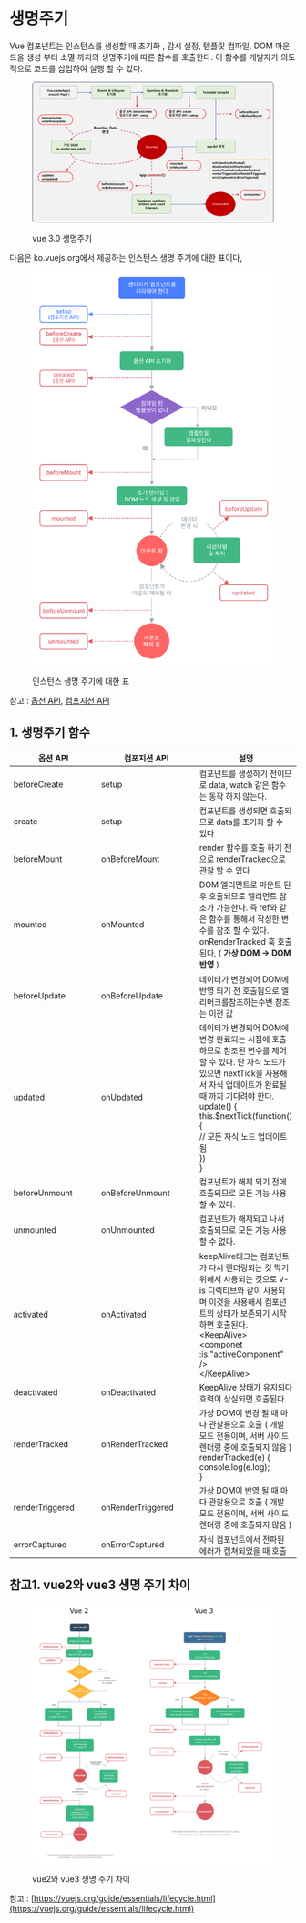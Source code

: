 # 생명주기

Vue 컴포넌트는 인스턴스를 생성할 때 초기화 , 감시 설정, 템플릿 컴파일, DOM 마운드을 생성 부터 소멸 까지의 생명주기에 따른 함수를 호출한다. 이 함수를 개발자가 의도적으로 코드를 삽입하여 실행 할 수 있다.

<figure><img src="../../../../.gitbook/assets/image (97).png" alt=""><figcaption><p>vue 3.0 생명주기</p></figcaption></figure>

다음은 ko.vuejs.org에서 제공하는 인스턴스 생명 주기에 대한 표이다,

<figure><img src="../../../../.gitbook/assets/image (105).png" alt="" width="563"><figcaption><p>인스턴스 생명 주기에 대한 표</p></figcaption></figure>

참고 : [옵션 API](https://ko.vuejs.org/api/options-lifecycle.html), [컴포지션 API](https://ko.vuejs.org/api/composition-api-lifecycle.html)

## 1. 생명주기 함수

<table><thead><tr><th width="183.33333333333331">옵션 API</th><th width="200">컴포지션 API </th><th>설명</th></tr></thead><tbody><tr><td>beforeCreate</td><td>setup</td><td>컴포넌트를 생성하기 전이므로 data, watch 같은 함수는 동작 하지 않는다.</td></tr><tr><td>create</td><td>setup</td><td>컴포넌트를 생성되면 호출되므로 data를 초기화 할 수 있다</td></tr><tr><td>beforeMount</td><td>onBeforeMount</td><td>render 함수를 호출 하기 전으로 renderTracked으로 관찰 할 수 있다</td></tr><tr><td>mounted</td><td>onMounted</td><td>DOM 엘리먼트로 마운트 된 후 호출되므로 엘리먼트 참조가 가능한다. 즉 ref와 같은 함수를 통해서 작성한 변수를 참조 할 수 있다. onRenderTracked 훅 호출 된다, ( <strong>가상 DOM -> DOM 반영</strong> )</td></tr><tr><td>beforeUpdate</td><td>onBeforeUpdate</td><td>데이터가 변경되어 DOM에 반영 되기 전 호출됨으로 엘리머크를참조하는수변 참조는 이전 값</td></tr><tr><td>updated</td><td>onUpdated</td><td>데이터가 변경되어 DOM에 변경 완료되는 시점에 호출하므로 참조된 변수를 제어 할 수 있다. 단 자식 노드가 있으면 nextTick을 사용해서 자식 업데이트가 완료될 때 까지 기다려야 한다.<br>update() {<br>   this.$nextTick(function() {<br>     // 모든 자식 노드 업데이트 됨<br>    })<br>}</td></tr><tr><td>beforeUnmount</td><td>onBeforeUnmount</td><td>컴포넌트가 해제 되기 전에 호출되므로 모든 기능 사용 할 수 있다.</td></tr><tr><td>unmounted</td><td>onUnmounted</td><td>컴포넌트가 해제되고 나서 호출되므로 모든 기능 사용 할 수 없다.</td></tr><tr><td>activated</td><td>onActivated</td><td>keepAlive태그는 컴포넌트가 다시 렌더링되는 것 막기 위해서 사용되는 것으로 v-is 디렉티브와 같이 사용되며 이것을 사용해서 컴포넌트의 상태가 보존되기 시작하면 호출된다.<br>&#x3C;KeepAlive><br>  &#x3C;componet :is:"activeComponent" /><br>&#x3C;/KeepAlive></td></tr><tr><td>deactivated</td><td>onDeactivated</td><td>KeepAlive 상태가 유지되다 효력이 상실되면 호출된다.</td></tr><tr><td>renderTracked</td><td>onRenderTracked</td><td>가상 DOM이 변경 될 때 마다 관찰용으로 호출 ( 개발 모드 전용이며, 서버 사이드 렌더링 중에 호출되지 않음 )<br>renderTracked(e) {<br>  console.log(e.log);<br>}</td></tr><tr><td>renderTriggered</td><td>onRenderTriggered</td><td>가상 DOM이 반영 될 때 마다 관찰용으로 호출 ( 개발 모드 전용이며, 서버 사이드 렌더링 중에 호출되지 않음 )</td></tr><tr><td>errorCaptured</td><td>onErrorCaptured</td><td>자식 컴포넌트에서 전파된 에러가 캡쳐되었을 때 호출</td></tr></tbody></table>

## 참고1. vue2와 vue3 생명 주기 차이

<figure><img src="../../../../.gitbook/assets/image (98).png" alt="" width="563"><figcaption><p>vue2와 vue3 생명 주기 차이</p></figcaption></figure>

참고 : [https://vuejs.org/guide/essentials/lifecycle.html](https://vuejs.org/guide/essentials/lifecycle.html)

